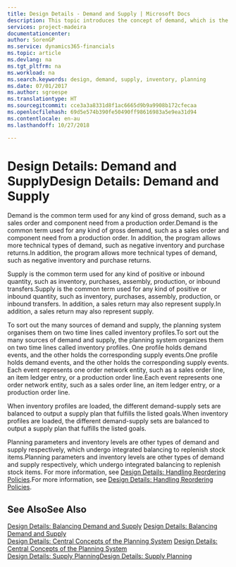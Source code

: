 ```yaml
---
title: Design Details - Demand and Supply | Microsoft Docs
description: This topic introduces the concept of demand, which is the common term used for any kind of gross demand, such as a sales order and component need from a production order.
services: project-madeira
documentationcenter: 
author: SorenGP
ms.service: dynamics365-financials
ms.topic: article
ms.devlang: na
ms.tgt_pltfrm: na
ms.workload: na
ms.search.keywords: design, demand, supply, inventory, planning
ms.date: 07/01/2017
ms.author: sgroespe
ms.translationtype: HT
ms.sourcegitcommit: cce3a3a8331d8f1ac6665d9b9a9908b172cfecaa
ms.openlocfilehash: 69d5e574b390fe50490ff98616983a5e9ea31d94
ms.contentlocale: en-au
ms.lasthandoff: 10/27/2018

---
```

# <a name="design-details-demand-and-supply"></a><span data-ttu-id="7fbe3-103">Design Details: Demand and Supply</span><span class="sxs-lookup"><span data-stu-id="7fbe3-103">Design Details: Demand and Supply</span></span>
<span data-ttu-id="7fbe3-104">Demand is the common term used for any kind of gross demand, such as a sales order and component need from a production order.</span><span class="sxs-lookup"><span data-stu-id="7fbe3-104">Demand is the common term used for any kind of gross demand, such as a sales order and component need from a production order.</span></span> <span data-ttu-id="7fbe3-105">In addition, the program allows more technical types of demand, such as negative inventory and purchase returns.</span><span class="sxs-lookup"><span data-stu-id="7fbe3-105">In addition, the program allows more technical types of demand, such as negative inventory and purchase returns.</span></span>  
  
<span data-ttu-id="7fbe3-106">Supply is the common term used for any kind of positive or inbound quantity, such as inventory, purchases, assembly, production, or inbound transfers.</span><span class="sxs-lookup"><span data-stu-id="7fbe3-106">Supply is the common term used for any kind of positive or inbound quantity, such as inventory, purchases, assembly, production, or inbound transfers.</span></span> <span data-ttu-id="7fbe3-107">In addition, a sales return may also represent supply.</span><span class="sxs-lookup"><span data-stu-id="7fbe3-107">In addition, a sales return may also represent supply.</span></span>  
  
<span data-ttu-id="7fbe3-108">To sort out the many sources of demand and supply, the planning system organises them on two time lines called inventory profiles.</span><span class="sxs-lookup"><span data-stu-id="7fbe3-108">To sort out the many sources of demand and supply, the planning system organizes them on two time lines called inventory profiles.</span></span> <span data-ttu-id="7fbe3-109">One profile holds demand events, and the other holds the corresponding supply events.</span><span class="sxs-lookup"><span data-stu-id="7fbe3-109">One profile holds demand events, and the other holds the corresponding supply events.</span></span> <span data-ttu-id="7fbe3-110">Each event represents one order network entity, such as a sales order line, an item ledger entry, or a production order line.</span><span class="sxs-lookup"><span data-stu-id="7fbe3-110">Each event represents one order network entity, such as a sales order line, an item ledger entry, or a production order line.</span></span>  
  
<span data-ttu-id="7fbe3-111">When inventory profiles are loaded, the different demand-supply sets are balanced to output a supply plan that fulfills the listed goals.</span><span class="sxs-lookup"><span data-stu-id="7fbe3-111">When inventory profiles are loaded, the different demand-supply sets are balanced to output a supply plan that fulfills the listed goals.</span></span>  
  
<span data-ttu-id="7fbe3-112">Planning parameters and inventory levels are other types of demand and supply respectively, which undergo integrated balancing to replenish stock items.</span><span class="sxs-lookup"><span data-stu-id="7fbe3-112">Planning parameters and inventory levels are other types of demand and supply respectively, which undergo integrated balancing to replenish stock items.</span></span> <span data-ttu-id="7fbe3-113">For more information, see [Design Details: Handling Reordering Policies](design-details-handling-reordering-policies.md).</span><span class="sxs-lookup"><span data-stu-id="7fbe3-113">For more information, see [Design Details: Handling Reordering Policies](design-details-handling-reordering-policies.md).</span></span>  
  
## <a name="see-also"></a><span data-ttu-id="7fbe3-114">See Also</span><span class="sxs-lookup"><span data-stu-id="7fbe3-114">See Also</span></span>  
<span data-ttu-id="7fbe3-115">[Design Details: Balancing Demand and Supply](design-details-balancing-demand-and-supply.md) </span><span class="sxs-lookup"><span data-stu-id="7fbe3-115">[Design Details: Balancing Demand and Supply](design-details-balancing-demand-and-supply.md) </span></span>  
<span data-ttu-id="7fbe3-116">[Design Details: Central Concepts of the Planning System](design-details-central-concepts-of-the-planning-system.md) </span><span class="sxs-lookup"><span data-stu-id="7fbe3-116">[Design Details: Central Concepts of the Planning System](design-details-central-concepts-of-the-planning-system.md) </span></span>  
[<span data-ttu-id="7fbe3-117">Design Details: Supply Planning</span><span class="sxs-lookup"><span data-stu-id="7fbe3-117">Design Details: Supply Planning</span></span>](design-details-supply-planning.md)
